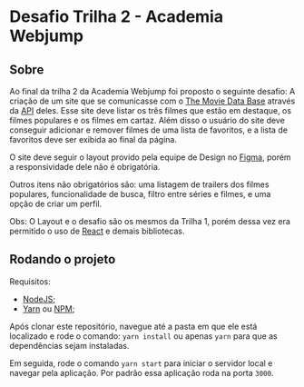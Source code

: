 # Desafio Trilha 2 - Academia Webjump

## Sobre

Ao final da trilha 2 da Academia Webjump foi proposto o seguinte desafio:
A criação de um site que se comunicasse com o [The Movie Data Base](https://www.themoviedb.org/) através da [API](https://www.themoviedb.org/documentation/api) deles. Esse site deve listar os três filmes que estão em destaque, os filmes populares e os filmes em cartaz. Além disso o usuário do site deve conseguir adicionar e remover filmes de uma lista de favoritos, e a lista de favoritos deve ser exibida ao final da página.

O site deve seguir o layout provido pela equipe de Design no [Figma](https://www.figma.com/file/um4dcEJCOlEvB6kCe9KCOD/Cinejump?node-id=0%3A1), porém a responsividade dele não é obrigatória.

Outros itens não obrigatórios são: uma listagem de trailers dos filmes populares, funcionalidade de busca, filtro entre séries e filmes, e uma opção de criar um perfil.

Obs: O Layout e o desafio são os mesmos da Trilha 1, porém dessa vez era permitido o uso de [React](https://reactjs.org/) e demais bibliotecas.
## Rodando o projeto

Requisitos:
 - [NodeJS](https://nodejs.org/en/);
 - [Yarn](https://yarnpkg.com/) ou [NPM](https://www.npmjs.com/);

Após clonar este repositório, navegue até a pasta em que ele está localizado e rode o comando:
`yarn install` ou apenas `yarn` para que as dependências sejam instaladas.

Em seguida, rode o comando `yarn start` para iniciar o servidor local e navegar pela aplicação. Por padrão essa aplicação roda na porta `3000`.